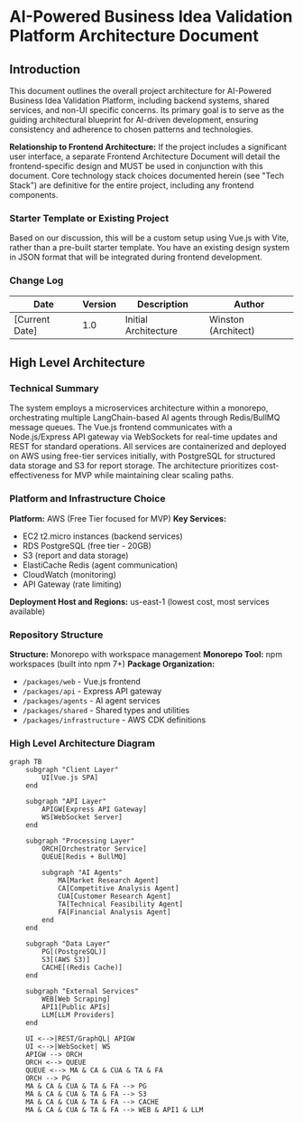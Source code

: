 # AI-Powered Business Idea Validation Platform Architecture Document

## Introduction

This document outlines the overall project architecture for AI-Powered Business
Idea Validation Platform, including backend systems, shared services, and non-UI
specific concerns. Its primary goal is to serve as the guiding architectural
blueprint for AI-driven development, ensuring consistency and adherence to
chosen patterns and technologies.

**Relationship to Frontend Architecture:** If the project includes a significant
user interface, a separate Frontend Architecture Document will detail the
frontend-specific design and MUST be used in conjunction with this document.
Core technology stack choices documented herein (see "Tech Stack") are
definitive for the entire project, including any frontend components.

### Starter Template or Existing Project

Based on our discussion, this will be a custom setup using Vue.js with Vite,
rather than a pre-built starter template. You have an existing design system in
JSON format that will be integrated during frontend development.

### Change Log

| Date           | Version | Description          | Author              |
| -------------- | ------- | -------------------- | ------------------- |
| [Current Date] | 1.0     | Initial Architecture | Winston (Architect) |

## High Level Architecture

### Technical Summary

The system employs a microservices architecture within a monorepo, orchestrating
multiple LangChain-based AI agents through Redis/BullMQ message queues. The
Vue.js frontend communicates with a Node.js/Express API gateway via WebSockets
for real-time updates and REST for standard operations. All services are
containerized and deployed on AWS using free-tier services initially, with
PostgreSQL for structured data storage and S3 for report storage. The
architecture prioritizes cost-effectiveness for MVP while maintaining clear
scaling paths.

### Platform and Infrastructure Choice

**Platform:** AWS (Free Tier focused for MVP) **Key Services:**

- EC2 t2.micro instances (backend services)
- RDS PostgreSQL (free tier - 20GB)
- S3 (report and data storage)
- ElastiCache Redis (agent communication)
- CloudWatch (monitoring)
- API Gateway (rate limiting)

**Deployment Host and Regions:** us-east-1 (lowest cost, most services
available)

### Repository Structure

**Structure:** Monorepo with workspace management **Monorepo Tool:** npm
workspaces (built into npm 7+) **Package Organization:**

- `/packages/web` - Vue.js frontend
- `/packages/api` - Express API gateway
- `/packages/agents` - AI agent services
- `/packages/shared` - Shared types and utilities
- `/packages/infrastructure` - AWS CDK definitions

### High Level Architecture Diagram

```mermaid
graph TB
    subgraph "Client Layer"
        UI[Vue.js SPA]
    end

    subgraph "API Layer"
        APIGW[Express API Gateway]
        WS[WebSocket Server]
    end

    subgraph "Processing Layer"
        ORCH[Orchestrator Service]
        QUEUE[Redis + BullMQ]

        subgraph "AI Agents"
            MA[Market Research Agent]
            CA[Competitive Analysis Agent]
            CUA[Customer Research Agent]
            TA[Technical Feasibility Agent]
            FA[Financial Analysis Agent]
        end
    end

    subgraph "Data Layer"
        PG[(PostgreSQL)]
        S3[(AWS S3)]
        CACHE[(Redis Cache)]
    end

    subgraph "External Services"
        WEB[Web Scraping]
        API1[Public APIs]
        LLM[LLM Providers]
    end

    UI <-->|REST/GraphQL| APIGW
    UI <-->|WebSocket| WS
    APIGW --> ORCH
    ORCH <--> QUEUE
    QUEUE <--> MA & CA & CUA & TA & FA
    ORCH --> PG
    MA & CA & CUA & TA & FA --> PG
    MA & CA & CUA & TA & FA --> S3
    MA & CA & CUA & TA & FA --> CACHE
    MA & CA & CUA & TA & FA --> WEB & API1 & LLM
```
